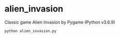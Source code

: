 # alien_invasion
Classic game Alien Invasion by Pygame (Python v3.6.9)
```
python alien_invasion.py 
```